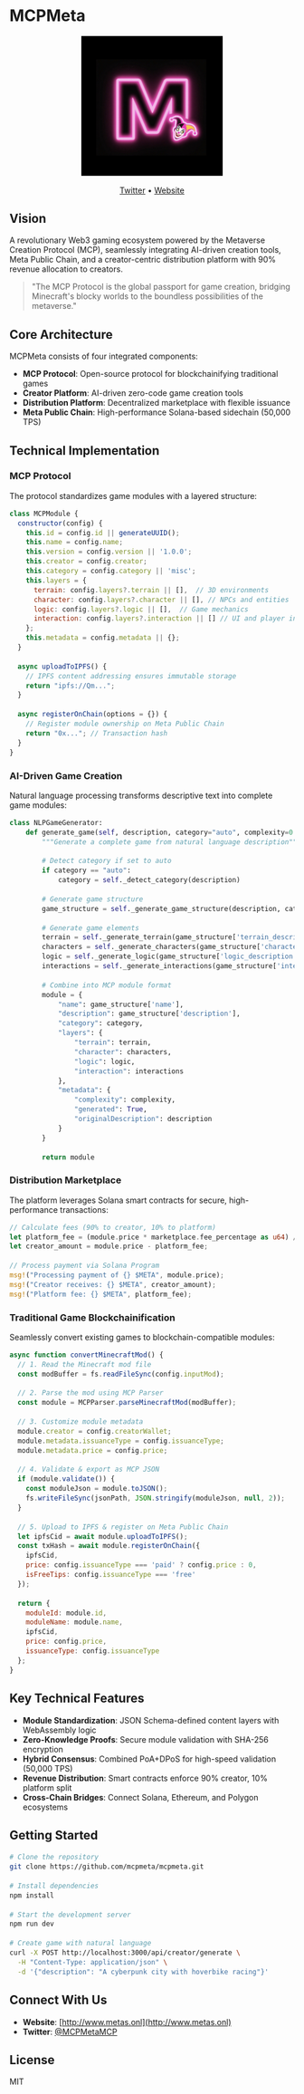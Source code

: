 # MCPMeta

<p align="center">
  <img src="Logo.png" alt="MCPMeta Logo" width="250"/>
</p>

<p align="center">
  <a href="https://x.com/MCPMetaMCP">Twitter</a> •
  <a href="http://www.metas.onl">Website</a>
</p>

## Vision

A revolutionary Web3 gaming ecosystem powered by the Metaverse Creation Protocol (MCP), seamlessly integrating AI-driven creation tools, Meta Public Chain, and a creator-centric distribution platform with 90% revenue allocation to creators.

> "The MCP Protocol is the global passport for game creation, bridging Minecraft's blocky worlds to the boundless possibilities of the metaverse."

## Core Architecture

MCPMeta consists of four integrated components:

- **MCP Protocol**: Open-source protocol for blockchainifying traditional games
- **Creator Platform**: AI-driven zero-code game creation tools
- **Distribution Platform**: Decentralized marketplace with flexible issuance
- **Meta Public Chain**: High-performance Solana-based sidechain (50,000 TPS)

## Technical Implementation

### MCP Protocol

The protocol standardizes game modules with a layered structure:

```javascript
class MCPModule {
  constructor(config) {
    this.id = config.id || generateUUID();
    this.name = config.name;
    this.version = config.version || '1.0.0';
    this.creator = config.creator;
    this.category = config.category || 'misc';
    this.layers = {
      terrain: config.layers?.terrain || [],  // 3D environments
      character: config.layers?.character || [], // NPCs and entities
      logic: config.layers?.logic || [],  // Game mechanics
      interaction: config.layers?.interaction || [] // UI and player interactions
    };
    this.metadata = config.metadata || {};
  }
  
  async uploadToIPFS() {
    // IPFS content addressing ensures immutable storage
    return "ipfs://Qm...";
  }
  
  async registerOnChain(options = {}) {
    // Register module ownership on Meta Public Chain
    return "0x..."; // Transaction hash
  }
}
```

### AI-Driven Game Creation

Natural language processing transforms descriptive text into complete game modules:

```python
class NLPGameGenerator:
    def generate_game(self, description, category="auto", complexity=0.7):
        """Generate a complete game from natural language description"""
        
        # Detect category if set to auto
        if category == "auto":
            category = self._detect_category(description)
            
        # Generate game structure
        game_structure = self._generate_game_structure(description, category, complexity)
        
        # Generate game elements
        terrain = self._generate_terrain(game_structure['terrain_description'])
        characters = self._generate_characters(game_structure['character_descriptions'])
        logic = self._generate_logic(game_structure['logic_description'], complexity)
        interactions = self._generate_interactions(game_structure['interaction_description'])
        
        # Combine into MCP module format
        module = {
            "name": game_structure['name'],
            "description": game_structure['description'],
            "category": category,
            "layers": {
                "terrain": terrain,
                "character": characters,
                "logic": logic,
                "interaction": interactions
            },
            "metadata": {
                "complexity": complexity,
                "generated": True,
                "originalDescription": description
            }
        }
        
        return module
```

### Distribution Marketplace

The platform leverages Solana smart contracts for secure, high-performance transactions:

```rust
// Calculate fees (90% to creator, 10% to platform)
let platform_fee = (module.price * marketplace.fee_percentage as u64) / 100;
let creator_amount = module.price - platform_fee;

// Process payment via Solana Program
msg!("Processing payment of {} $META", module.price);
msg!("Creator receives: {} $META", creator_amount);
msg!("Platform fee: {} $META", platform_fee);
```

### Traditional Game Blockchainification

Seamlessly convert existing games to blockchain-compatible modules:

```javascript
async function convertMinecraftMod() {
  // 1. Read the Minecraft mod file
  const modBuffer = fs.readFileSync(config.inputMod);
  
  // 2. Parse the mod using MCP Parser
  const module = MCPParser.parseMinecraftMod(modBuffer);
  
  // 3. Customize module metadata
  module.creator = config.creatorWallet;
  module.metadata.issuanceType = config.issuanceType;
  module.metadata.price = config.price;
  
  // 4. Validate & export as MCP JSON
  if (module.validate()) {
    const moduleJson = module.toJSON();
    fs.writeFileSync(jsonPath, JSON.stringify(moduleJson, null, 2));
  }
  
  // 5. Upload to IPFS & register on Meta Public Chain
  let ipfsCid = await module.uploadToIPFS();
  const txHash = await module.registerOnChain({
    ipfsCid,
    price: config.issuanceType === 'paid' ? config.price : 0,
    isFreeTips: config.issuanceType === 'free'
  });
  
  return {
    moduleId: module.id,
    moduleName: module.name,
    ipfsCid,
    price: config.price,
    issuanceType: config.issuanceType
  };
}
```

## Key Technical Features

- **Module Standardization**: JSON Schema-defined content layers with WebAssembly logic
- **Zero-Knowledge Proofs**: Secure module validation with SHA-256 encryption
- **Hybrid Consensus**: Combined PoA+DPoS for high-speed validation (50,000 TPS)
- **Revenue Distribution**: Smart contracts enforce 90% creator, 10% platform split
- **Cross-Chain Bridges**: Connect Solana, Ethereum, and Polygon ecosystems

## Getting Started

```bash
# Clone the repository
git clone https://github.com/mcpmeta/mcpmeta.git

# Install dependencies
npm install

# Start the development server
npm run dev

# Create game with natural language
curl -X POST http://localhost:3000/api/creator/generate \
  -H "Content-Type: application/json" \
  -d '{"description": "A cyberpunk city with hoverbike racing"}'
```

## Connect With Us

- **Website**: [http://www.metas.onl](http://www.metas.onl)
- **Twitter**: [@MCPMetaMCP](https://x.com/MCPMetaMCP)

## License

MIT 
